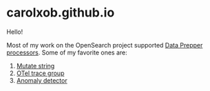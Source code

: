 # carolxob.github.io
Hello! 

Most of my work on the OpenSearch project supported [Data Prepper processors](https://opensearch.org/docs/latest/data-prepper/pipelines/configuration/processors/processors/). Some of my favorite ones are:
1. [Mutate string](https://github.com/opensearch-project/documentation-website/blob/main/_data-prepper/pipelines/configuration/processors/mutate-string.md)
1. [OTel trace group](https://github.com/opensearch-project/documentation-website/blob/main/_data-prepper/pipelines/configuration/processors/otel-trace-group.md)
1. [Anomaly detector](https://github.com/opensearch-project/documentation-website/blob/main/_data-prepper/pipelines/configuration/processors/anomaly-detector.md)
